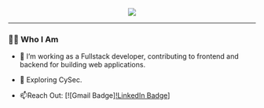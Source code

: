 <div id="header" align="center">
  <img src="https://media.giphy.com/media/qgQUggAC3Pfv687qPC/giphy.gif" />
</div>

---

### :man_technologist: Who I Am
- :telescope: I’m working as a Fullstack developer, contributing to frontend and backend for building web applications.

- :seedling: Exploring CySec.

- :mailbox:Reach Out: [![Gmail Badge][!LinkedIn Badge](https://img.shields.io/badge/Gmail-D14836?style=for-the-badge&logo=gmail&logoColor=white)]
